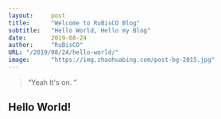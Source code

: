```yaml
---
layout:     post 
title:      "Welcome to RuBisCO Blog"
subtitle:   "Hello World, Hello my Blog"
date:       2019-08-24
author:     "RuBisCO"
URL: "/2019/08/24/hello-world/"
image:      "https://img.zhaohuabing.com/post-bg-2015.jpg"
---
```


> “Yeah It's on. ”


## Hello World!
